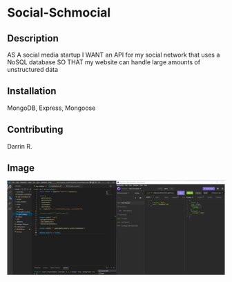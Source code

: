 # Social-Schmocial

## Description 
AS A social media startup
I WANT an API for my social network that uses a NoSQL database
SO THAT my website can handle large amounts of unstructured data

## Installation
MongoDB, Express, Mongoose

## Contributing 
Darrin R.

## Image
![Visual](image/snapshot.png)